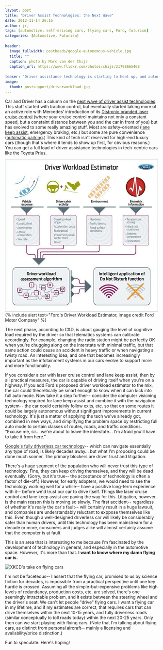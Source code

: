 ```yaml
---
layout: post
title: "Driver Assist Technologies: the Next Wave"
date: 2012-11-14 20:16
author: jrj
tags: [automotive, self-driving cars, flying cars, Ford, futurism]
categories: [Automotive, Futurism]

header:
  image_fullwidth: postheads/google-autonomous-vehicle.jpg
  title: ""
  caption: photo by Marc van der Chijs
  caption_url: https://www.flickr.com/photos/chijs/21798665468
  
teaser: "Driver assistance technology is starting to heat up, and autonomous vehicles are next..."
image:
  thumb: postsupport/driverworkload.jpg
---
```


Car and Driver has a column on the [next wave of driver assist technologies][1]. This stuff started with traction control, but eventually started taking more of an active role with Mercedes' introduction of its [Distronic branded laser cruise control][2] (where your cruise control maintains not only a constant speed, but a constaint distance between you and the car in front of you) but has evolved to some really amazing stuff. Most are safety-oriented ([lane keep assist][3], emergency braking, etc.) but some are pure convenience ([automatic parking][4].) This kind of tech isn't reserved for high-end luxury cars (though that's where it tends to show up first, for obvious reasons.) You can get a full load of driver assistance technologies in tech-centric cars like the Toyota Prius.

![Driver Workload Estimator](/images/postsupport/driverworkload.jpg)
{% include alert text="Ford's Driver Workload Estimator, image credit Ford Motor Company" %}

The next phase, according to C&amp;D, is about gauging the level of cognitive load required by the driver so that telematics systems can calibrate accordingly. For example, changing the radio station might be perfectly OK when you're chugging along on the interstate with minimal traffic, but that same action could cause an accident in heavy traffic or when navigating a twisty road. An interesting idea, and one that becomes increasingly important as the infotainment systems in our cars evolve to support more and more functionality.

If you consider a car with laser cruise control and lane keep assist, then by all practical measures, the car is capable of driving itself when you're on a highway. If you add Ford's proposed driver workload estimator to the mix, the car could theoretically be smart enough to know when it can kick into full auto mode. Now take it a step further-- consider the computer visioning technology required for lane keep assist and combine it with the navigation system-- the car could certainly follow exits, etc. so that on some routes it could be largely autonomous without signifigant improvements in current technology. It's just a matter of applying the tech we've already got, combined in new ways, and simplifying the problem space by restricting full auto mode to certain classes of routes, roads, and traffic conditions. "Excuse me, sir... we're about to leave the interstate... I'm afraid you'll have to take it from here."

[Google's fully driverless car technology][5]-- which can navigate essentially any type of road, is likely decades away... but what I'm proposing could be done much sooner. The primary blockers are driver trust and litigation.

There's a huge segment of the population who will never trust this type of technology. Fine, they can keep driving themselves, and they will be dead eventually. (Sorry, but it's true-- the acceptance of technology is often a factor of die-off.) However, for early adopters, we would need to see the technology working well for a while-- have a positive long-term experience with it-- before we'd trust our car to drive itself. Things like laser cruise control and lane keep assist are paving the way for this. Litigation, however, is the main reason this is moving so slowly. The first accident-- regardless of whether it's really the car's fault-- will certainly result in a huge lawsuit, and companies are understandably reluctant to exppose themselves like this. Even though a well-designed driverless car will likely be considerably safer than human drivers, until this technology has been mainstream for a decade or more, consumers and judges alike will almost certainly assume that the computer is at fault.

This is an area that is interesting to me because I'm fascinated by the development of technology in general, and especially in the automotive space. However, it's more than that. **I want to know where my damn flying car is.**

![XKCD's take on flying cars](http://imgs.xkcd.com/comics/flying_cars.png )

I'm not be faceteous-- I assert that the flying car, promised to us by science fiction for decades, is impossible from a practical perspective until one key hurdle is crossed. Assuming all the simple-but-expensive problems like high levels of redundancy, production costs, etc. are solved, there's one seemingly intractable problem, and it exists between the steering wheel and the driver's seat. We can't let people "drive" flying cars. I want a flying car in my lifetime, and if my estimates are correct, that requires cars that can drive themselves within the next 10-15 years, and fully driverless roads (similar conceptually to toll roads today) within the next 20-25 years. Only then can we start playing with flying cars. (Note that I'm talking about flying cars, as distinct from personal aircraft-- mainly a licensing and availability/price distinction.)

Fun to speculate. Here's hoping!

[1]: http://www.caranddriver.com/columns/john-phillips-how-come-no-one-calls-me-anymore-column
[2]: http://en.wikipedia.org/wiki/Autonomous_cruise_control_system
[3]: http://en.wikipedia.org/wiki/Lane_Keep_Assist
[4]: http://en.wikipedia.org/wiki/Advanced_Parking_Guidance_System
[5]: http://en.wikipedia.org/wiki/Google_driverless_car